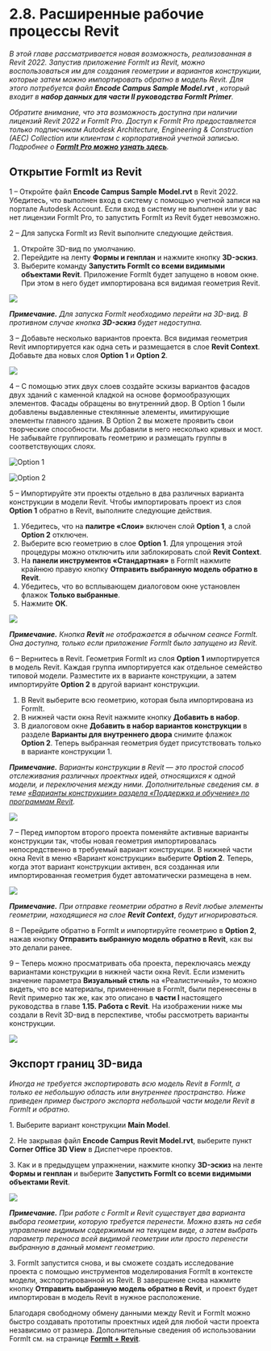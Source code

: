 # 2.8. Расширенные рабочие процессы Revit

_В этой главе рассматривается новая возможность, реализованная в Revit 2022. Запустив приложение FormIt из Revit, можно воспользоваться им для создания геометрии и вариантов конструкции, которые затем можно импортировать обратно в модель Revit. Для этого потребуется файл_ _**Encode Campus Sample Model.rvt**_ _, который входит в_ _**набор данных для части II руководства FormIt Primer**._

_Обратите внимание, что эта возможность доступна при наличии лицензий Revit 2022 и FormIt Pro. Доступ к FormIt Pro предоставляется только подписчикам Autodesk Architecture, Engineering & Construction (AEC) Collection или клиентам с корпоративной учетной записью. Подробнее о_ [_**FormIt Pro можно узнать здесь**_](https://formit.autodesk.com/#pro-callout)_._

## Открытие FormIt из Revit

1 – Откройте файл **Encode Campus Sample Model.rvt** в Revit 2022. Убедитесь, что выполнен вход в систему с помощью учетной записи на портале Autodesk Account. Если вход в систему не выполнен или у вас нет лицензии FormIt Pro, то запустить FormIt из Revit будет невозможно.

2 – Для запуска FormIt из Revit выполните следующие действия.

1. Откройте 3D-вид по умолчанию.
2. Перейдите на ленту **Формы и генплан** и нажмите кнопку **3D-эскиз**.
3. Выберите команду **Запустить FormIt со всеми видимыми объектами Revit**. Приложение FormIt будет запущено в новом окне. При этом в него будет импортирована вся видимая геометрия Revit.

![](<../../.gitbook/assets/0 (22).png>)

_**Примечание.**_ _Для запуска FormIt необходимо перейти на 3D-вид. В противном случае кнопка_ _**3D-эскиз**_ _будет недоступна._

3 – Добавьте несколько вариантов проекта. Вся видимая геометрия Revit импортируется как одна сеть и размещается в слое **Revit Context**. Добавьте два новых слоя **Option 1** и **Option 2**.

![](<../../.gitbook/assets/1 (23) (1).png>)

4 – С помощью этих двух слоев создайте эскизы вариантов фасадов двух зданий с каменной кладкой на основе формообразующих элементов. Фасады обращены во внутренний двор. В Option 1 были добавлены выдавленные стеклянные элементы, имитирующие элементы главного здания. В Option 2 вы можете проявить свои творческие способности. Мы добавили в него несколько кривых и мост. Не забывайте группировать геометрию и размещать группы в соответствующих слоях.

![Option 1](<../../.gitbook/assets/2 (23) (1).png>)

![Option 2](<../../.gitbook/assets/3 (20) (1).png>)

5 – Импортируйте эти проекты отдельно в два различных варианта конструкции в модели Revit. Чтобы импортировать проект из слоя **Option 1** обратно в Revit, выполните следующие действия.

1. Убедитесь, что на **палитре «Слои»** включен слой **Option 1**, а слой **Option 2** отключен.
2. Выберите всю геометрию в слое **Option 1**. Для упрощения этой процедуры можно отключить или заблокировать слой **Revit Context**.
3. На **панели инструментов «Стандартная»** в FormIt нажмите крайнюю правую кнопку **Отправить выбранную модель обратно в Revit**.
4. Убедитесь, что во всплывающем диалоговом окне установлен флажок **Только выбранные**.
5. Нажмите **ОК**.

![](<../../.gitbook/assets/4 (19) (1).png>)

_**Примечание.**_ _Кнопка_ _**Revit**_ _не отображается в обычном сеансе FormIt. Она доступна, только если приложение FormIt было запущено из Revit._

6 – Вернитесь в Revit. Геометрия FormIt из слоя **Option 1** импортируется в модель Revit. Каждая группа импортируется как отдельное семейство типовой модели. Разместите их в варианте конструкции, а затем импортируйте **Option 2** в другой вариант конструкции.

1. В Revit выберите всю геометрию, которая была импортирована из FormIt.
2. В нижней части окна Revit нажмите кнопку **Добавить в набор**.
3. В диалоговом окне **Добавить в набор вариантов конструкции** в разделе **Варианты для внутреннего двора** снимите флажок **Option 2**. Теперь выбранная геометрия будет присутствовать только в варианте конструкции 1.

_**Примечание.**_ _Варианты конструкции в Revit — это простой способ отслеживания различных проектных идей, относящихся к одной модели, и переключения между ними. Дополнительные сведения см. в теме_ [_«Варианты конструкции» раздела «Поддержка и обучение» по программам Revit_](https://knowledge.autodesk.com/ru/support/revit-products/learn-explore/caas/CloudHelp/cloudhelp/2021/RUS/Revit-Model/files/GUID-D48B1E7E-BC34-414E-85BD-790F199BB2C0-htm.html)_._

![](<../../.gitbook/assets/5 (18).png>)

7 – Перед импортом второго проекта поменяйте активные варианты конструкции так, чтобы новая геометрия импортировалась непосредственно в требуемый вариант конструкции. В нижней части окна Revit в меню «Вариант конструкции» выберите **Option 2**. Теперь, когда этот вариант конструкции активен, вся созданная или импортированная геометрия будет автоматически размещена в нем.

![](<../../.gitbook/assets/6 (15).png>)

_**Примечание.**_ _При отправке геометрии обратно в Revit любые элементы геометрии, находящиеся на слое_ _**Revit Context**_, _будут игнорироваться._

8 – Перейдите обратно в FormIt и импортируйте геометрию в **Option 2**, нажав кнопку **Отправить выбранную модель обратно в Revit**, как вы это делали ранее.

9 – Теперь можно просматривать оба проекта, переключаясь между вариантами конструкции в нижней части окна Revit. Если изменить значение параметра **Визуальный стиль** на «Реалистичный», то можно видеть, что все материалы, примененные в FormIt, были перенесены в Revit примерно так же, как это описано в **части I** настоящего руководства в главе **1.15. Работа с Revit**. На изображении ниже мы создали в Revit 3D-вид в перспективе, чтобы рассмотреть варианты конструкции.

![](<../../.gitbook/assets/7 (10).png>)

## Экспорт границ 3D-вида

_Иногда не требуется экспортировать всю модель Revit в FormIt, а только ее небольшую область или внутреннее пространство. Ниже приведен пример быстрого экспорта небольшой части модели Revit в FormIt и обратно._

1. Выберите вариант конструкции **Main Model**.

2. Не закрывая файл **Encode Campus Revit Model.rvt**, выберите пункт **Corner Office 3D View** в Диспетчере проектов.

3. Как и в предыдущем упражнении, нажмите кнопку **3D-эскиз** на ленте **Формы и генплан** и выберите **Запустить FormIt со всеми видимыми объектами Revit**.

![](<../../.gitbook/assets/8 (10) (1).png>)

_**Примечание.**_ _При работе с FormIt и Revit существует два варианта выбора геометрии, которую требуется перенести. Можно взять на себя управление видимым содержимым на текущем виде, а затем выбрать параметр переноса всей видимой геометрии или просто перенести выбранную в данный момент геометрию._

3. FormIt запустится снова, и вы сможете создать исследование проекта с помощью инструментов моделирования FormIt в контексте модели, экспортированной из Revit. В завершение снова нажмите кнопку **Отправить выбранную модель обратно в Revit**, и проект будет импортирован в модель Revit в нужное расположение.

Благодаря свободному обмену данными между Revit и FormIt можно быстро создавать прототипы проектных идей для любой части проекта независимо от размера. Дополнительные сведения об использовании FormIt см. на странице [**FormIt + Revit**](https://formit.autodesk.com/page/formit-revit#:\~:text=FormIt%20Groups%20become%20Revit%20Mass,using%20Revit%202018%20and%20newer).
